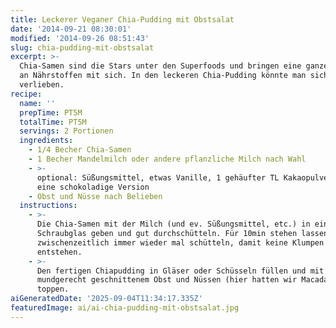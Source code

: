 ```yaml
---
title: Leckerer Veganer Chia-Pudding mit Obstsalat
date: '2014-09-21 08:30:01'
modified: '2014-09-26 08:51:43'
slug: chia-pudding-mit-obstsalat
excerpt: >-
  Chia-Samen sind die Stars unter den Superfoods und bringen eine ganze Palette
  an Nährstoffen mit sich. In den leckeren Chia-Pudding könnte man sich glatt
  verlieben.
recipe:
  name: ''
  prepTime: PT5M
  totalTime: PT5M
  servings: 2 Portionen
  ingredients:
    - 1/4 Becher Chia-Samen
    - 1 Becher Mandelmilch oder andere pflanzliche Milch nach Wahl
    - >-
      optional: Süßungsmittel, etwas Vanille, 1 gehäufter TL Kakaopulver für
      eine schokoladige Version
    - Obst und Nüsse nach Belieben
  instructions:
    - >-
      Die Chia-Samen mit der Milch (und ev. Süßungsmittel, etc.) in ein
      Schraubglas geben und gut durchschütteln. Für 10min stehen lassen,
      zwischenzeitlich immer wieder mal schütteln, damit keine Klumpen
      entstehen.
    - >-
      Den fertigen Chiapudding in Gläser oder Schüsseln füllen und mit
      mundgerecht geschnittenem Obst und Nüssen (hier hatten wir Macadamias)
      toppen.
aiGeneratedDate: '2025-09-04T11:34:17.335Z'
featuredImage: ai/ai-chia-pudding-mit-obstsalat.jpg
---
```


